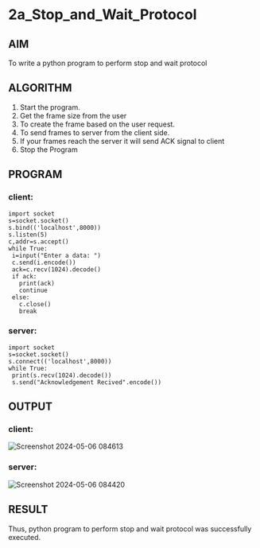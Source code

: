 # 2a_Stop_and_Wait_Protocol
## AIM 
To write a python program to perform stop and wait protocol
## ALGORITHM
1. Start the program.
2. Get the frame size from the user
3. To create the frame based on the user request.
4. To send frames to server from the client side.
5. If your frames reach the server it will send ACK signal to client
6. Stop the Program
## PROGRAM
### client:
```
import socket
s=socket.socket()
s.bind(('localhost',8000))
s.listen(5)
c,addr=s.accept()
while True:
 i=input("Enter a data: ")
 c.send(i.encode())
 ack=c.recv(1024).decode()
 if ack:
   print(ack)
   continue
 else:
   c.close()
   break
```
### server:
```
import socket
s=socket.socket()
s.connect(('localhost',8000))
while True:
 print(s.recv(1024).decode())
 s.send("Acknowledgement Recived".encode())
```

## OUTPUT
### client:
![Screenshot 2024-05-06 084613](https://github.com/navinofficial/2a_Stop_and_Wait_Protocol/assets/151710204/a65305a9-8eb3-4d3b-9c3d-d10f2e4e2969)
### server:

![Screenshot 2024-05-06 084420](https://github.com/navinofficial/2a_Stop_and_Wait_Protocol/assets/151710204/986aa96f-c002-483e-b860-c7bee17a0249)

## RESULT
Thus, python program to perform stop and wait protocol was successfully executed.
